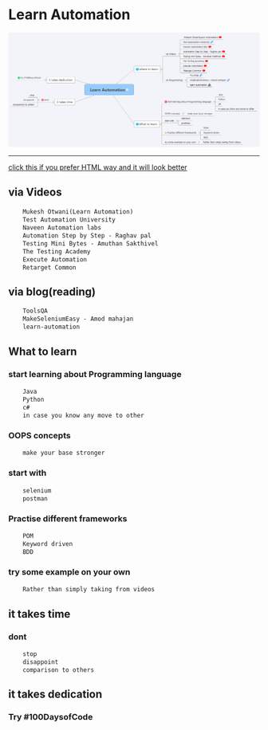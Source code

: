# Learn Automation

![Learn Automation](./Learn%20Automation%20Mindmap.png "Learn Automation Mindmap")

<hr>

[click this if you prefer HTML way and it will look better](https://htmlpreview.github.io/?https://raw.githubusercontent.com/gauravkhuraana/Testing/main/Automation/Learn%20Automation.html)

## via Videos

		Mukesh Otwani(Learn Automation)
		Test Automation University
		Naveen Automation labs
		Automation Step by Step - Raghav pal
		Testing Mini Bytes - Amuthan Sakthivel
		The Testing Academy
		Execute Automation
		Retarget Common

## via blog(reading)

		ToolsQA
		MakeSeleniumEasy - Amod mahajan
		learn-automation

## What to learn

### start learning about Programming language

		Java
		Python
		c#
		in case you know any move to other 

### OOPS concepts

		make your base stronger

### start with

		selenium
		postman

### Practise different frameworks

		POM
		Keyword driven
		BDD

### try some example on your own

		Rather than simply taking from videos

## it takes time

### dont

		stop
		disappoint
		comparison to others

## it takes dedication

### Try #100DaysofCode
